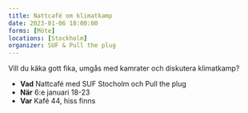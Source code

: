 ```yaml
---
title: Nattcafé om klimatkamp
date: 2023-01-06 18:00:00
forms: [Möte]
locations: [Stockholm]
organizer: SUF & Pull the plug
---
```

Vill du käka gott fika, umgås med kamrater och diskutera klimatkamp?

* **Vad** Nattcafé med SUF Stocholm och Pull the plug
* **När** 6:e januari 18-23
* **Var** Kafé 44, hiss finns